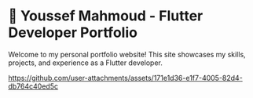 # 📌 Youssef Mahmoud - Flutter Developer Portfolio
Welcome to my personal portfolio website! This site showcases my skills, projects, and experience as a Flutter developer.


https://github.com/user-attachments/assets/171e1d36-e1f7-4005-82d4-db764c40ed5c
